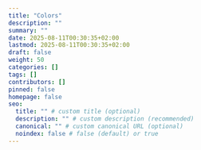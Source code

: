 ```yaml
---
title: "Colors"
description: ""
summary: ""
date: 2025-08-11T00:30:35+02:00
lastmod: 2025-08-11T00:30:35+02:00
draft: false
weight: 50
categories: []
tags: []
contributors: []
pinned: false
homepage: false
seo:
  title: "" # custom title (optional)
  description: "" # custom description (recommended)
  canonical: "" # custom canonical URL (optional)
  noindex: false # false (default) or true
---
```

